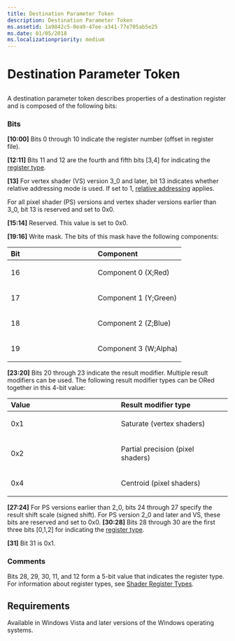 ```yaml
---
title: Destination Parameter Token
description: Destination Parameter Token
ms.assetid: 1a9842c5-0ea9-47ee-a341-77e705ab5e25
ms.date: 01/05/2018
ms.localizationpriority: medium
---
```


# Destination Parameter Token


## <span id="ddk_destination_parameter_token_gg"></span><span id="DDK_DESTINATION_PARAMETER_TOKEN_GG"></span>


A destination parameter token describes properties of a destination register and is composed of the following bits:

### <span id="bits"></span><span id="BITS"></span>Bits

<span id="_10_00_"></span>**\[10:00\]**
Bits 0 through 10 indicate the register number (offset in register file).

<span id="_12_11_"></span>**\[12:11\]**
Bits 11 and 12 are the fourth and fifth bits \[3,4\] for indicating the [register type](https://msdn.microsoft.com/library/windows/hardware/ff569707).

<span id="_13_"></span>**\[13\]**
For vertex shader (VS) version 3\_0 and later, bit 13 indicates whether relative addressing mode is used. If set to 1, [relative addressing](shader-relative-addressing.md) applies.

For all pixel shader (PS) versions and vertex shader versions earlier than 3\_0, bit 13 is reserved and set to 0x0.

<span id="_15_14_"></span>**\[15:14\]**
Reserved. This value is set to 0x0.

<span id="_19_16_"></span>**\[19:16\]**
Write mask. The bits of this mask have the following components:

<table>
<colgroup>
<col width="50%" />
<col width="50%" />
</colgroup>
<thead>
<tr class="header">
<th align="left">Bit</th>
<th align="left">Component</th>
</tr>
</thead>
<tbody>
<tr class="odd">
<td align="left"><p>16</p></td>
<td align="left"><p>Component 0 (X;Red)</p></td>
</tr>
<tr class="even">
<td align="left"><p>17</p></td>
<td align="left"><p>Component 1 (Y;Green)</p></td>
</tr>
<tr class="odd">
<td align="left"><p>18</p></td>
<td align="left"><p>Component 2 (Z;Blue)</p></td>
</tr>
<tr class="even">
<td align="left"><p>19</p></td>
<td align="left"><p>Component 3 (W;Alpha)</p></td>
</tr>
</tbody>
</table>

 

<span id="_23_20_"></span>**\[23:20\]**
Bits 20 through 23 indicate the result modifier. Multiple result modifiers can be used. The following result modifier types can be ORed together in this 4-bit value:

<table>
<colgroup>
<col width="50%" />
<col width="50%" />
</colgroup>
<thead>
<tr class="header">
<th align="left">Value</th>
<th align="left">Result modifier type</th>
</tr>
</thead>
<tbody>
<tr class="odd">
<td align="left"><p>0x1</p></td>
<td align="left"><p>Saturate (vertex shaders)</p></td>
</tr>
<tr class="even">
<td align="left"><p>0x2</p></td>
<td align="left"><p>Partial precision (pixel shaders)</p></td>
</tr>
<tr class="odd">
<td align="left"><p>0x4</p></td>
<td align="left"><p>Centroid (pixel shaders)</p></td>
</tr>
</tbody>
</table>

 

<span id="_27_24_"></span>**\[27:24\]**
For PS versions earlier than 2\_0, bits 24 through 27 specify the result shift scale (signed shift).
For PS version 2\_0 and later and VS, these bits are reserved and set to 0x0.
<span id="_30_28_"></span>**\[30:28\]**
Bits 28 through 30 are the first three bits \[0,1,2\] for indicating the [register type](https://msdn.microsoft.com/library/windows/hardware/ff569707).

<span id="_31_"></span>**\[31\]**
Bit 31 is 0x1.

### <span id="comments"></span><span id="COMMENTS"></span>Comments

Bits 28, 29, 30, 11, and 12 form a 5-bit value that indicates the register type. For information about register types, see [Shader Register Types](https://msdn.microsoft.com/library/windows/hardware/ff569707).

## <span id="Requirements"></span><span id="requirements"></span><span id="REQUIREMENTS"></span>Requirements


Available in Windows Vista and later versions of the Windows operating systems.

 

 





